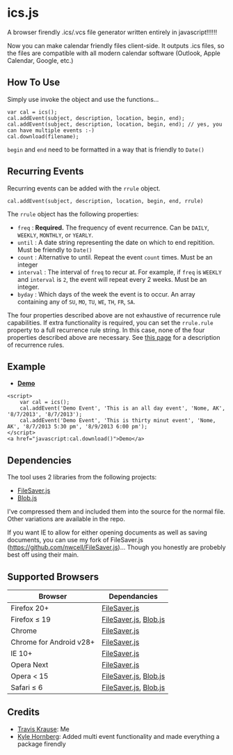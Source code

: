 ics.js
============

A browser firendly .ics/.vcs file generator written entirely in javascript!!!!!!

Now you can make calendar friendly files client-side.  It outputs .ics files, so the files are compatible with all modern calendar software (Outlook, Apple Calendar, Google, etc.)

How To Use
----------
Simply use invoke the object and use the functions...

	var cal = ics();
	cal.addEvent(subject, description, location, begin, end);
	cal.addEvent(subject, description, location, begin, end); // yes, you can have multiple events :-)
    cal.download(filename);

`begin` and `end` need to be formatted in a way that is friendly to `Date()`


Recurring Events
----------------
Recurring events can be added with the `rrule` object.

`cal.addEvent(subject, description, location, begin, end, rrule)`

The `rrule` object has the following properties:

- `freq` : __Required.__ The frequency of event recurrence. Can be `DAILY`, `WEEKLY`, `MONTHLY`, or `YEARLY`.
- `until` : A date string representing the date on which to end repitition.  Must be friendly to `Date()`
- `count` : Alternative to until.  Repeat the event `count` times.  Must be an integer
- `interval` : The interval of `freq` to recur at.  For example, if `freq` is `WEEKLY` and `interval` is `2`, the event will repeat every 2 weeks.  Must be an integer.
- `byday` : Which days of the week the event is to occur. An array containing any of `SU`, `MO`, `TU`, `WE`, `TH`, `FR`, `SA`.

The four properties described above are not exhaustive of recurrence rule capabilities.  If extra functionality is required, you can set the `rrule.rule` property to a full recurrence rule string.  In this case, none of the four properties described above are necessary.  See [this page](http://www.kanzaki.com/docs/ical/rrule.html) for a description of recurrence rules.


Example
-------
* **[Demo](http://htmlpreview.github.io/?https://github.com/nwcell/ics.js/blob/master/demo/demo.html)**

```
<script>
	var cal = ics();
	cal.addEvent('Demo Event', 'This is an all day event', 'Nome, AK', '8/7/2013', '8/7/2013');
	cal.addEvent('Demo Event', 'This is thirty minut event', 'Nome, AK', '8/7/2013 5:30 pm', '8/9/2013 6:00 pm');
</script>
<a href="javascript:cal.download()">Demo</a>
```


Dependencies
------------
The tool uses 2 libraries from the following projects:
* [FileSaver.js](https://github.com/eligrey/FileSaver.js)
* [Blob.js](https://github.com/eligrey/Blob.js)

I've compressed them and included them into the source for the normal file.  Other variations are available in the repo.

If you want IE to allow for either opening documents as well as saving documents, you can use my fork of FileSaver.js (https://github.com/nwcell/FileSaver.js)...  Though you honestly are probebly best off using their main.

Supported Browsers
------------------

| Browser        | Dependancies |
| -------------- | ------------ |
| Firefox 20+    | [FileSaver.js](https://github.com/eligrey/FileSaver.js) |
| Firefox ≤ 19   | [FileSaver.js](https://github.com/eligrey/FileSaver.js), [Blob.js](https://github.com/eligrey/Blob.js) |
| Chrome         | [FileSaver.js](https://github.com/eligrey/FileSaver.js) |
| Chrome for Android v28+ | [FileSaver.js](https://github.com/eligrey/FileSaver.js) |
| IE 10+         | [FileSaver.js](https://github.com/eligrey/FileSaver.js)         |
| Opera Next     | [FileSaver.js](https://github.com/eligrey/FileSaver.js) |
| Opera < 15     | [FileSaver.js](https://github.com/eligrey/FileSaver.js), [Blob.js](https://github.com/eligrey/Blob.js) |
| Safari ≤ 6     | [FileSaver.js](https://github.com/eligrey/FileSaver.js), [Blob.js](https://github.com/eligrey/Blob.js) |


Credits
------------------
* [Travis Krause](https://github.com/nwcell): Me
* [Kyle Hornberg](https://github.com/khornberg): Added multi event functionality and made everything a package firendly
